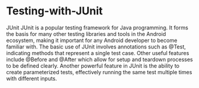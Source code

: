 # Testing-with-JUnit
JUnit
JUnit is a popular testing framework for Java programming. It forms the basis for many other testing libraries and tools in the Android ecosystem, making it important for any Android developer to become familiar with. The basic use of JUnit involves annotations such as @Test, indicating methods that represent a single test case. Other useful features include @Before and @After which allow for setup and teardown processes to be defined clearly. Another powerful feature in JUnit is the ability to create parameterized tests, effectively running the same test multiple times with different inputs.

